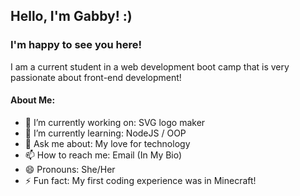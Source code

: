 ## Hello, I'm Gabby! :)

### I'm happy to see you here!

I am a current student in a web development boot camp that is very passionate about front-end development!

#### About Me:

- 🔭 I’m currently working on: SVG logo maker
- 🌱 I’m currently learning: NodeJS / OOP
- 💬 Ask me about: My love for technology
- 📫 How to reach me: Email (In My Bio)
- 😄 Pronouns: She/Her
- ⚡ Fun fact: My first coding experience was in Minecraft!

